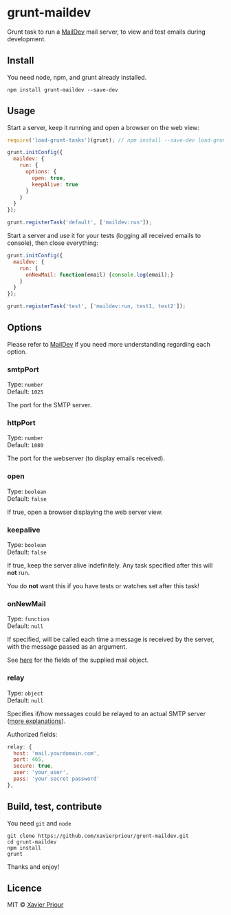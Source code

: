 # grunt-maildev
Grunt task to run a [MailDev](https://github.com/djfarrelly/MailDev)
mail server, to view and test emails during development.

## Install
You need node, npm, and grunt already installed.

```
npm install grunt-maildev --save-dev
```

## Usage

Start a server, keep it running and open a browser on the web view:
```javascript
require('load-grunt-tasks')(grunt); // npm install --save-dev load-grunt-tasks

grunt.initConfig({
  maildev: {
    run: {
      options: {
        open: true,
        keepAlive: true
      }
    }
  }
});

grunt.registerTask('default', ['maildev:run']);
```


Start a server and use it for your tests (logging all received emails to console),
then close everything:
```javascript
grunt.initConfig({
  maildev: {
    run: {
      onNewMail: function(email) {console.log(email);}
    }
  }
});

grunt.registerTask('test', ['maildev:run, test1, test2']);
```


## Options

Please refer to [MailDev](https://github.com/djfarrelly/MailDev)
if you need more understanding regarding each option.

### smtpPort

Type: `number`  
Default: `1025`

The port for the SMTP server.

### httpPort

Type: `number`  
Default: `1080`

The port for the webserver (to display emails received).

### open

Type: `boolean`  
Default: `false`

If true, open a browser displaying the web server view.

### keepalive

Type: `boolean`  
Default: `false`

If true, keep the server alive indefinitely.
Any task specified after this will **not** run.

You do **not** want this if you have tests or watches set after this task! 

### onNewMail

Type: `function`  
Default: `null`

If specified, will be called each time a message is received by the server,
with the message passed as an argument.

See [here](https://github.com/djfarrelly/MailDev/blob/master/docs/rest.md#example-email-response)
for the fields of the supplied mail object.

### relay

Type: `object`  
Default: `null`

Specifies if/how messages could be relayed to an actual SMTP server
([more explanations](https://github.com/djfarrelly/MailDev#outgoing-email)).

Authorized fields:

```javascript
relay: {
  host: 'mail.yourdomain.com',
  port: 465,
  secure: true,
  user: 'your_user',
  pass: 'your secret password'
},
```


## Build, test, contribute
You need `git` and `node`

```
git clone https://github.com/xavierpriour/grunt-maildev.git
cd grunt-maildev
npm install
grunt
```

Thanks and enjoy!


## Licence

MIT © [Xavier Priour](https://github.com/xavierpriour)